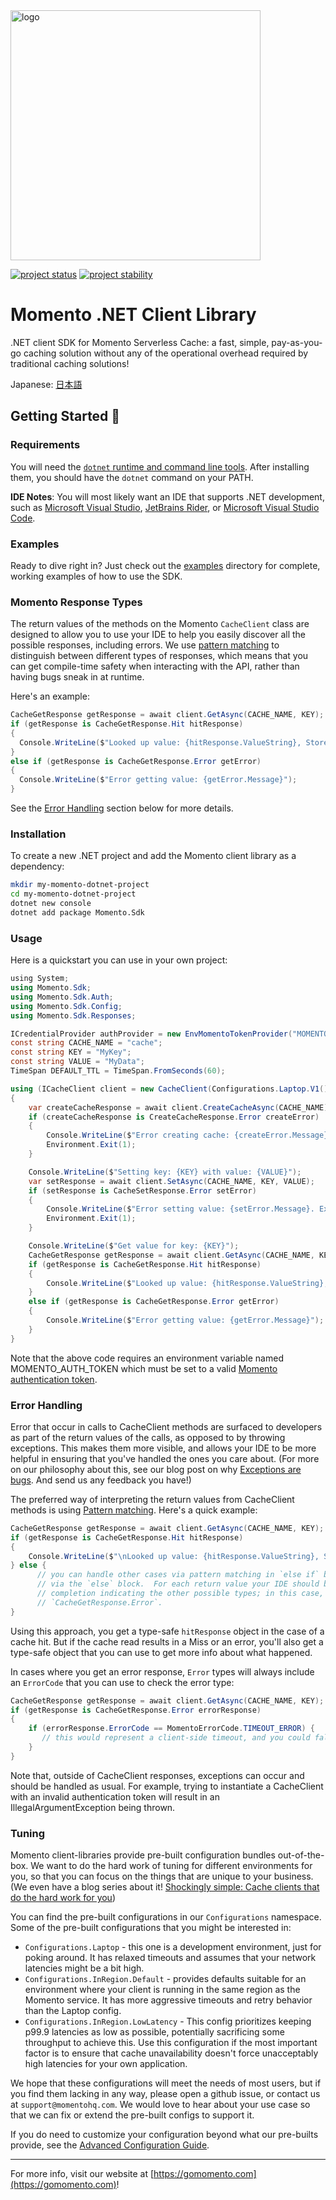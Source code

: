 <head>
  <meta name="Momento .NET Client Library Documentation" content=".NET client software development kit for Momento Serverless Cache">
</head>
<img src="https://docs.momentohq.com/img/logo.svg" alt="logo" width="400"/>

[![project status](https://momentohq.github.io/standards-and-practices/badges/project-status-official.svg)](https://github.com/momentohq/standards-and-practices/blob/main/docs/momento-on-github.md)
[![project stability](https://momentohq.github.io/standards-and-practices/badges/project-stability-stable.svg)](https://github.com/momentohq/standards-and-practices/blob/main/docs/momento-on-github.md) 

# Momento .NET Client Library


.NET client SDK for Momento Serverless Cache: a fast, simple, pay-as-you-go caching solution without
any of the operational overhead required by traditional caching solutions!



Japanese: [日本語](README.ja.md)

## Getting Started :running:

### Requirements

You will need the [`dotnet` runtime and command line tools](https://dotnet.microsoft.com/en-us/download). After installing them, you should have the `dotnet` command on your PATH.

**IDE Notes**: You will most likely want an IDE that supports .NET development, such as [Microsoft Visual Studio](https://visualstudio.microsoft.com/vs), [JetBrains Rider](https://www.jetbrains.com/rider/), or [Microsoft Visual Studio Code](https://code.visualstudio.com/).

### Examples

Ready to dive right in? Just check out the [examples](./examples/README.md) directory for complete, working examples of
how to use the SDK.

### Momento Response Types

The return values of the methods on the Momento `CacheClient` class are designed to allow you to use your
IDE to help you easily discover all the possible responses, including errors. We use [pattern matching](https://learn.microsoft.com/en-us/dotnet/csharp/fundamentals/functional/pattern-matching) to distinguish between different types of responses,
which means that you can get compile-time safety when interacting with the API, rather than having bugs sneak in at runtime.

Here's an example:

```csharp
CacheGetResponse getResponse = await client.GetAsync(CACHE_NAME, KEY);
if (getResponse is CacheGetResponse.Hit hitResponse)
{
  Console.WriteLine($"Looked up value: {hitResponse.ValueString}, Stored value: {VALUE}");
}
else if (getResponse is CacheGetResponse.Error getError)
{
  Console.WriteLine($"Error getting value: {getError.Message}");
}
```

See the [Error Handling](#error-handling) section below for more details.

### Installation

To create a new .NET project and add the Momento client library as a dependency:

```bash
mkdir my-momento-dotnet-project
cd my-momento-dotnet-project
dotnet new console
dotnet add package Momento.Sdk
```

### Usage

Here is a quickstart you can use in your own project:

```csharp
﻿using System;
using Momento.Sdk;
using Momento.Sdk.Auth;
using Momento.Sdk.Config;
using Momento.Sdk.Responses;

ICredentialProvider authProvider = new EnvMomentoTokenProvider("MOMENTO_AUTH_TOKEN");
const string CACHE_NAME = "cache";
const string KEY = "MyKey";
const string VALUE = "MyData";
TimeSpan DEFAULT_TTL = TimeSpan.FromSeconds(60);

using (ICacheClient client = new CacheClient(Configurations.Laptop.V1(), authProvider, DEFAULT_TTL))
{
    var createCacheResponse = await client.CreateCacheAsync(CACHE_NAME);
    if (createCacheResponse is CreateCacheResponse.Error createError)
    {
        Console.WriteLine($"Error creating cache: {createError.Message}. Exiting.");
        Environment.Exit(1);
    }

    Console.WriteLine($"Setting key: {KEY} with value: {VALUE}");
    var setResponse = await client.SetAsync(CACHE_NAME, KEY, VALUE);
    if (setResponse is CacheSetResponse.Error setError)
    {
        Console.WriteLine($"Error setting value: {setError.Message}. Exiting.");
        Environment.Exit(1);
    }

    Console.WriteLine($"Get value for key: {KEY}");
    CacheGetResponse getResponse = await client.GetAsync(CACHE_NAME, KEY);
    if (getResponse is CacheGetResponse.Hit hitResponse)
    {
        Console.WriteLine($"Looked up value: {hitResponse.ValueString}, Stored value: {VALUE}");
    }
    else if (getResponse is CacheGetResponse.Error getError)
    {
        Console.WriteLine($"Error getting value: {getError.Message}");
    }
}

```

Note that the above code requires an environment variable named MOMENTO_AUTH_TOKEN which must
be set to a valid [Momento authentication token](https://docs.momentohq.com/docs/getting-started#obtain-an-auth-token).

### Error Handling

Error that occur in calls to CacheClient methods are surfaced to developers as part of the return values of
the calls, as opposed to by throwing exceptions. This makes them more visible, and allows your IDE to be more
helpful in ensuring that you've handled the ones you care about. (For more on our philosophy about this, see our
blog post on why [Exceptions are bugs](https://www.gomomento.com/blog/exceptions-are-bugs). And send us any
feedback you have!)

The preferred way of interpreting the return values from CacheClient methods is using [Pattern matching](https://learn.microsoft.com/en-us/dotnet/csharp/fundamentals/functional/pattern-matching). Here's a quick example:

```csharp
CacheGetResponse getResponse = await client.GetAsync(CACHE_NAME, KEY);
if (getResponse is CacheGetResponse.Hit hitResponse)
{
    Console.WriteLine($"\nLooked up value: {hitResponse.ValueString}, Stored value: {VALUE}");
} else {
      // you can handle other cases via pattern matching in `else if` blocks, or a default case
      // via the `else` block.  For each return value your IDE should be able to give you code
      // completion indicating the other possible types; in this case, `CacheGetResponse.Miss` and
      // `CacheGetResponse.Error`.
}
```

Using this approach, you get a type-safe `hitResponse` object in the case of a cache hit. But if the cache read
results in a Miss or an error, you'll also get a type-safe object that you can use to get more info about what happened.

In cases where you get an error response, `Error` types will always include an `ErrorCode` that you can use to check
the error type:

```csharp
CacheGetResponse getResponse = await client.GetAsync(CACHE_NAME, KEY);
if (getResponse is CacheGetResponse.Error errorResponse)
{
    if (errorResponse.ErrorCode == MomentoErrorCode.TIMEOUT_ERROR) {
       // this would represent a client-side timeout, and you could fall back to your original data source
    }
}
```

Note that, outside of CacheClient responses, exceptions can occur and should be handled as usual. For example, trying
to instantiate a CacheClient with an invalid authentication token will result in an IllegalArgumentException being thrown.

### Tuning

Momento client-libraries provide pre-built configuration bundles out-of-the-box. We want to do the hard work of
tuning for different environments for you, so that you can focus on the things that are unique to your business.
(We even have a blog series about it! [Shockingly simple: Cache clients that do the hard work for you](https://www.gomomento.com/blog/shockingly-simple-cache-clients-that-do-the-hard-work-for-you))

You can find the pre-built configurations in our `Configurations` namespace. Some of the pre-built configurations that
you might be interested in:

- `Configurations.Laptop` - this one is a development environment, just for poking around. It has relaxed timeouts
  and assumes that your network latencies might be a bit high.
- `Configurations.InRegion.Default` - provides defaults suitable for an environment where your client is running in the same region as the Momento
  service. It has more aggressive timeouts and retry behavior than the Laptop config.
- `Configurations.InRegion.LowLatency` - This config prioritizes keeping p99.9 latencies as low as possible, potentially sacrificing
  some throughput to achieve this. Use this configuration if the most important factor is to ensure that cache
  unavailability doesn't force unacceptably high latencies for your own application.

We hope that these configurations will meet the needs of most users, but if you find them lacking in any way, please
open a github issue, or contact us at `support@momentohq.com`. We would love to hear about your use case so that we
can fix or extend the pre-built configs to support it.

If you do need to customize your configuration beyond what our pre-builts provide, see the
[Advanced Configuration Guide](./docs/advanced-config.md).

----------------------------------------------------------------------------------------
For more info, visit our website at [https://gomomento.com](https://gomomento.com)!

